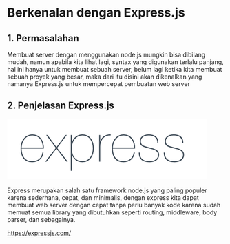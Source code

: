 # Berkenalan dengan Express.js

## 1. Permasalahan

Membuat server dengan menggunakan node.js mungkin bisa dibilang mudah, namun apabila kita lihat lagi, syntax yang digunakan terlalu panjang, hal ini hanya untuk membuat sebuah server, belum lagi ketika kita membuat sebuah proyek yang besar, maka dari itu disini akan dikenalkan yang namanya Express.js untuk mempercepat pembuatan web server

## 2. Penjelasan Express.js

![express](express.png)

Express merupakan salah satu framework node.js yang paling populer karena sederhana, cepat, dan minimalis, dengan express kita dapat membuat web server dengan cepat tanpa perlu banyak kode karena sudah memuat semua library yang dibutuhkan seperti routing, middleware, body parser, dan sebagainya.

https://expressjs.com/
